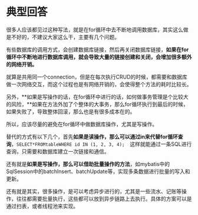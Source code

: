 # 典型回答


很多人应该都见过这种写法，就是在for循环中去不断地调用数据库，其实这么做是不好的，不建议大家这么干，主要有几个问题。



有些数据库的调用方式，会创建数据库链接，然后再关闭数据库链接，**如果在for循环中不断地进行数据库调用，就会导致大量的链接创建和关闭，会增加很多额外的网络开销。**



就算是共用同一个connection，但是在每次执行CRUD的时候，都需要和数据库做一次网络交互，而这个过程也是有网络开销的，会使得整个方法的耗时比较长。



另外，**如果是写操作的话，在for循环中进行的话，如何做事务管理是个比较大的风险，**如果在方法外加了个整体的大事务，那么for循环执行到最后的时候，如果失败了，导致整体回滚，那么也是有很多成本在的。



所以，应该尽量的避免在for循环中做数据库操作，尤其是写操作。



替代的方式有以下几个，首先**如果是读操作，那么可以通过in来代替for循环查询**，`SELECT*FROMtableWHERE id IN (1, 2, 3, 4);  `这样就能通过一条SQL进行查询，只需要和数据库建立一次链接和通信。



还有就是**如果是写操作，那么可以借助批量操作的方法**，如mybatis中的SqlSession中的batchInsert、batchUpdate等，实现多条数据进行批量的写入和更新。



还有就是其实，很多操作，是可以考虑异步进行的，尤其是一些流水、记账等操作，往往都需要批量执行，这些都可以放到异步链路上去执行。具体的方案可以是通过扫表，或者线程池来实现。

